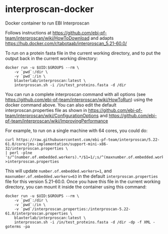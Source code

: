 # interproscan-docker
Docker container to run EBI Interproscan

Follows instructions at https://github.com/ebi-pf-team/interproscan/wiki/HowToDownload and adapts https://hub.docker.com/r/tabotaab/interproscan_5.21-60.0/

To run on a protein fasta file in the current working directory, and to put the output back in the current working directory:

```
docker run -u $UID:$GROUPS --rm \
    -v `pwd`:/dir \
    -v `pwd`:/in \
    blaxterlab/interproscan:latest \
    interproscan.sh -i /in/test_proteins.fasta -d /dir
```

You can run a complete interproscan command with all options (see https://github.com/ebi-pf-team/interproscan/wiki/HowToRun) using the docker command above.
You can also edit the default interproscan.properties file as shown in https://github.com/ebi-pf-team/interproscan/wiki/ConfigurationOptions 
and https://github.com/ebi-pf-team/interproscan/wiki/ImprovingPerformance 

For example, to run on a single machine with 64 cores, you could do:
```
curl https://raw.githubusercontent.com/ebi-pf-team/interproscan/5.22-61.0/core/jms-implementation/support-mini-x86-32/interproscan.properties \
| perl -plne 's/^(number.of.embedded.workers).*/$1=1/;s/^(maxnumber.of.embedded.workers).*/$1=63/' >interproscan.properties
```

This will update `number.of.embedded.workers=1`, and `maxnumber.of.embedded.workers=63` in the default `interproscan.properties` file for this version 5.21-60.0. Once you have this file in the current working directory, you can mount it inside the container using this command:

```
docker run -u $UID:$GROUPS --rm \
    -v `pwd`:/dir \
    -v `pwd`:/in \
    -v `pwd`/interproscan.properties:/interproscan-5.22-61.0/interproscan.properties \
    blaxterlab/interproscan:latest \
    interproscan.sh -i /in/test_proteins.fasta -d /dir -dp -f XML -goterms -pa
```

